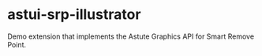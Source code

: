 # astui-srp-illustrator
Demo extension that implements the Astute Graphics API for Smart Remove Point.
